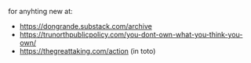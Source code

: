 for anyhting new at: 

- https://dongrande.substack.com/archive
- https://trunorthpublicpolicy.com/you-dont-own-what-you-think-you-own/
- https://thegreattaking.com/action (in toto)
